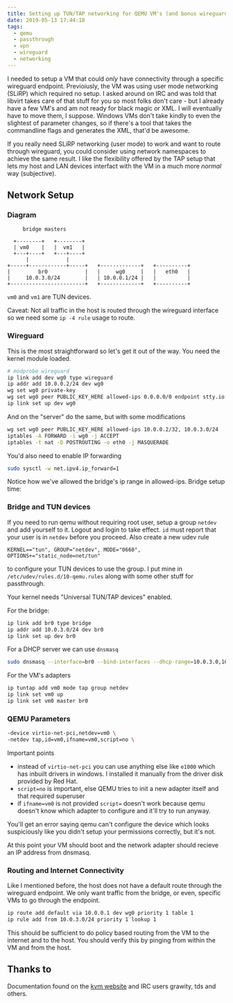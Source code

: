 ```yaml
---
title: Setting up TUN/TAP networking for QEMU VM's (and bonus wireguard)
date: 2019-05-13 17:44:18
tags:
  - qemu
  - passthrough
  - vpn
  - wireguard
  - networking
---
```


I needed to setup a VM that could _only_ have connectivity through a
specific wireguard endpoint. Previoiusly, the VM was using user mode networking
(SLiRP) which required no setup. I asked around on IRC and was told that
libvirt takes care of that stuff for you so most folks don't care - but I
already have a few VM's and am not ready for black magic or XML. I will
eventually have to move them, I suppose. Windows VMs don't take kindly to even
the slightest of parameter changes, so if there's a tool that takes the
commandline flags and generates the XML, that'd be awesome.

If you really need SLiRP networking (user mode) to work and want to route
through wireguard, you could consider using network namespaces to achieve the
same result. I like the flexibility offered by the TAP setup that lets my host
and LAN devices interfact with the VM in a much more _normal_ way (subjective).

## Network Setup

### Diagram
```
     bridge masters

  +--------+   +--------+
  | vm0    |   |  vm1   |
  +---+----+   +---+----+
      |            |
+-----+------------+-----+   +-------------+   +----------+
|         br0            |   |     wg0     |   |   eth0   |
|     10.0.3.0/24        |   | 10.0.0.1/24 |   |          |
+------------------------+   +-------------+   +----------+
```

`vm0` and `vm1` are TUN devices.

Caveat: Not all traffic in the host is routed through the wireguard interface so
we need some `ip -4 rule` usage to route.

### Wireguard

This is the most straightforward so let's get it out of the way. You need the
kernel module loaded.

```sh
# modprobe wireguard
ip link add dev wg0 type wireguard
ip addr add 10.0.0.2/24 dev wg0
wg set wg0 private-key
wg set wg0 peer PUBLIC_KEY_HERE allowed-ips 0.0.0.0/0 endpoint stty.io:port
ip link set up dev wg0
```

And on the "server" do the same, but with some modifications

```sh
wg set wg0 peer PUBLIC_KEY_HERE allowed-ips 10.0.0.2/32, 10.0.3.0/24
iptables -A FORWARD -i wg0 -j ACCEPT
iptables -t nat -D POSTROUTING -o eth0 -j MASQUERADE
```

You'd also need to enable IP forwarding

```sh
sudo sysctl -w net.ipv4.ip_forward=1
```

Notice how we've allowed the bridge's ip range in allowed-ips. Bridge setup
time:


### Bridge and TUN devices

If you need to run qemu without requiring root user, setup a group `netdev` and
add yourself to it. Logout and login to take effect. `id` must report that your
user is in `netdev` before you proceed. Also create a new udev rule

```
KERNEL=="tun", GROUP="netdev", MODE="0660", OPTIONS+="static_node=net/tun"
```

to configure your TUN devices to use the group. I put mine in
`/etc/udev/rules.d/10-qemu.rules` along with some other stuff for passthrough.

Your kernel needs "Universal TUN/TAP devices" enabled.

For the bridge:
```sh
ip link add br0 type bridge
ip addr add 10.0.3.0/24 dev br0
ip link set up dev br0
```

For a DHCP server we can use `dnsmasq`

```sh
sudo dnsmasq --interface=br0 --bind-interfaces --dhcp-range=10.0.3.0,10.0.3.255
```

For the VM's adapters

```sh
ip tuntap add vm0 mode tap group netdev
ip link set vm0 up
ip link set vm0 master br0
```

### QEMU Parameters

```sh
-device virtio-net-pci,netdev=vm0 \
-netdev tap,id=vm0,ifname=vm0,script=no \
```

Important points

* instead of `virtio-net-pci` you can use anything else like `e1000` which has
inbuilt drivers in windows. I installed it manually from the driver disk
provided by Red Hat.
* `script=no` is important, else QEMU tries to init a new adapter itself and
that required superuser
* if `ifname=vm0` is not provided `script=` doesn't work because qemu doesn't
know which adapter to configure and it'll try to run anyway.

You'll get an error saying qemu can't configure the device which looks
suspiciously like you didn't setup your permissions correctly, but it's not.


At this point your VM should boot and the network adapter should recieve an IP
address from dnsmasq.

### Routing and Internet Connectivity

Like I mentioned before, the host does not have a default route through the
wireguard endpoint. We only want traffic from the bridge, or even, specific VMs
to go through the endpoint.

```sh
ip route add default via 10.0.0.1 dev wg0 priority 1 table 1
ip rule add from 10.0.3.0/24 priority 1 lookup 1
```

This should be sufficient to do policy based routing from the VM to the internet
and to the host. You should verify this by pinging from within the VM and from
the host.

## Thanks to

Documentation found on the [kvm website](https://www.linux-kvm.org/page/Networking)
and IRC users grawity, tds and others.
